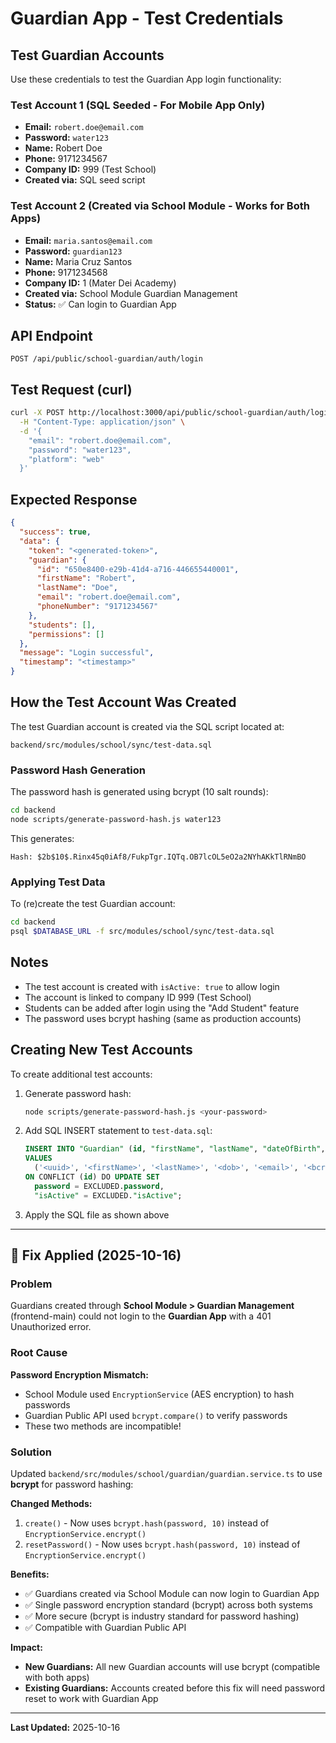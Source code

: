 # Guardian App - Test Credentials

## Test Guardian Accounts

Use these credentials to test the Guardian App login functionality:

### Test Account 1 (SQL Seeded - For Mobile App Only)
- **Email:** `robert.doe@email.com`
- **Password:** `water123`
- **Name:** Robert Doe
- **Phone:** 9171234567
- **Company ID:** 999 (Test School)
- **Created via:** SQL seed script

### Test Account 2 (Created via School Module - Works for Both Apps)
- **Email:** `maria.santos@email.com`
- **Password:** `guardian123`
- **Name:** Maria Cruz Santos
- **Phone:** 9171234568
- **Company ID:** 1 (Mater Dei Academy)
- **Created via:** School Module Guardian Management
- **Status:** ✅ Can login to Guardian App

## API Endpoint
```
POST /api/public/school-guardian/auth/login
```

## Test Request (curl)
```bash
curl -X POST http://localhost:3000/api/public/school-guardian/auth/login \
  -H "Content-Type: application/json" \
  -d '{
    "email": "robert.doe@email.com",
    "password": "water123",
    "platform": "web"
  }'
```

## Expected Response
```json
{
  "success": true,
  "data": {
    "token": "<generated-token>",
    "guardian": {
      "id": "650e8400-e29b-41d4-a716-446655440001",
      "firstName": "Robert",
      "lastName": "Doe",
      "email": "robert.doe@email.com",
      "phoneNumber": "9171234567"
    },
    "students": [],
    "permissions": []
  },
  "message": "Login successful",
  "timestamp": "<timestamp>"
}
```

## How the Test Account Was Created

The test Guardian account is created via the SQL script located at:
```
backend/src/modules/school/sync/test-data.sql
```

### Password Hash Generation
The password hash is generated using bcrypt (10 salt rounds):
```bash
cd backend
node scripts/generate-password-hash.js water123
```

This generates:
```
Hash: $2b$10$.Rinx45q0iAf8/FukpTgr.IQTq.OB7lcOL5eO2a2NYhAKkTlRNmBO
```

### Applying Test Data
To (re)create the test Guardian account:
```bash
cd backend
psql $DATABASE_URL -f src/modules/school/sync/test-data.sql
```

## Notes

- The test account is created with `isActive: true` to allow login
- The account is linked to company ID 999 (Test School)
- Students can be added after login using the "Add Student" feature
- The password uses bcrypt hashing (same as production accounts)

## Creating New Test Accounts

To create additional test accounts:

1. Generate password hash:
   ```bash
   node scripts/generate-password-hash.js <your-password>
   ```

2. Add SQL INSERT statement to `test-data.sql`:
   ```sql
   INSERT INTO "Guardian" (id, "firstName", "lastName", "dateOfBirth", email, password, key, "contactNumber", "companyId", "isActive", "searchKeyword", "createdAt", "updatedAt")
   VALUES
     ('<uuid>', '<firstName>', '<lastName>', '<dob>', '<email>', '<bcrypt-hash>', E'\\x0123456789ABCDEF', '<phone>', <companyId>, true, '<search-terms>', NOW(), NOW())
   ON CONFLICT (id) DO UPDATE SET
     password = EXCLUDED.password,
     "isActive" = EXCLUDED."isActive";
   ```

3. Apply the SQL file as shown above

---

## 🔧 Fix Applied (2025-10-16)

### Problem
Guardians created through **School Module > Guardian Management** (frontend-main) could not login to the **Guardian App** with a 401 Unauthorized error.

### Root Cause
**Password Encryption Mismatch:**
- School Module used `EncryptionService` (AES encryption) to hash passwords
- Guardian Public API used `bcrypt.compare()` to verify passwords
- These two methods are incompatible!

### Solution
Updated `backend/src/modules/school/guardian/guardian.service.ts` to use **bcrypt** for password hashing:

**Changed Methods:**
1. `create()` - Now uses `bcrypt.hash(password, 10)` instead of `EncryptionService.encrypt()`
2. `resetPassword()` - Now uses `bcrypt.hash(password, 10)` instead of `EncryptionService.encrypt()`

**Benefits:**
- ✅ Guardians created via School Module can now login to Guardian App
- ✅ Single password encryption standard (bcrypt) across both systems
- ✅ More secure (bcrypt is industry standard for password hashing)
- ✅ Compatible with Guardian Public API

**Impact:**
- **New Guardians:** All new Guardian accounts will use bcrypt (compatible with both apps)
- **Existing Guardians:** Accounts created before this fix will need password reset to work with Guardian App

---

**Last Updated:** 2025-10-16
